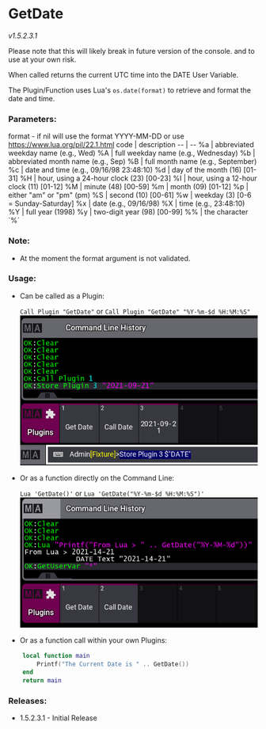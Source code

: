 # GetDate
*v1.5.2.3.1*

Please note that this will likely break in future version of the console. and to use at your own risk.

When called returns the current UTC time into the DATE User Variable.

The Plugin/Function uses Lua's `os.date(format)` to retrieve and format the date and time.

### Parameters:
format - if nil will use the format YYYY-MM-DD or use https://www.lua.org/pil/22.1.html
code | description
--   |  -- 
%a	 | abbreviated weekday name (e.g., Wed)
%A	 | full weekday name (e.g., Wednesday)
%b	 | abbreviated month name (e.g., Sep)
%B	 | full month name (e.g., September)
%c	 | date and time (e.g., 09/16/98 23:48:10)
%d	 | day of the month (16) [01-31]
%H	 | hour, using a 24-hour clock (23) [00-23]
%I	 | hour, using a 12-hour clock (11) [01-12]
%M	 | minute (48) [00-59]
%m	 | month (09) [01-12]
%p	 | either "am" or "pm" (pm)
%S	 | second (10) [00-61]
%w	 | weekday (3) [0-6 = Sunday-Saturday]
%x	 | date (e.g., 09/16/98)
%X	 | time (e.g., 23:48:10)
%Y	 | full year (1998)
%y	 | two-digit year (98) [00-99]
%%	 | the character `%´

### Note:
* At the moment the format argument is not validated.

### Usage:
* Can be called as a Plugin:

    `Call Plugin "GetDate"` or `Call Plugin "GetDate" "%Y-%m-$d %H:%M:%S"`
    ![Example Image](https://github.com/hossimo/GMA3Plugins/blob/master/Images/GetDateUsedAsPlugin.png)

* Or as a function directly on the Command Line:

    `Lua 'GetDate()'` or `Lua 'GetDate("%Y-%m-$d %H:%M:%S")'`
    ![Example Image](https://github.com/hossimo/GMA3Plugins/blob/master/Images/GetDateUsedFromScript.png)

* Or as a function call within your own Plugins:

```lua
    local function main
        Printf("The Current Date is " .. GetDate())
    end
    return main
```

### Releases:
- 1.5.2.3.1 - Initial Release
